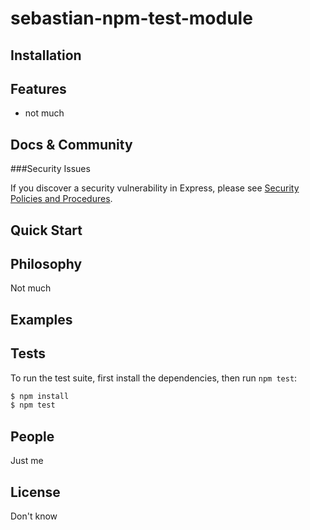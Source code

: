 # sebastian-npm-test-module

## Installation

## Features

  * not much

## Docs & Community

###Security Issues

If you discover a security vulnerability in Express, please see [Security Policies and Procedures](Security.md).

## Quick Start


## Philosophy

  Not much

## Examples


## Tests

  To run the test suite, first install the dependencies, then run `npm test`:

```bash
$ npm install
$ npm test
```

## People

Just me

## License

Don't know